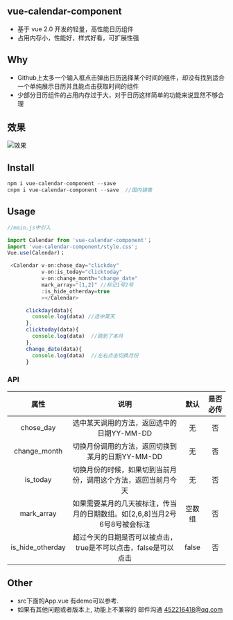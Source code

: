 ## vue-calendar-component
* 基于 vue 2.0 开发的轻量，高性能日历组件
* 占用内存小，性能好，样式好看，可扩展性强

## Why
* Github上太多一个输入框点击弹出日历选择某个时间的组件，却没有找到适合一个单纯展示日历并且能点击获取时间的组件
* 少部分日历组件的占用内存过于大，对于日历这样简单的功能来说显然不够合理

## 效果
![效果](https://qiniu.epipe.cn/5465939501580804096?imageView2/1/w/320/h/568)


## Install
```javascript
npm i vue-calendar-component --save
cnpm i vue-calendar-component --save  //国内镜像
```

##  Usage
```javascript
//main.js中引入

import Calendar from 'vue-calendar-component'；
import 'vue-calendar-component/style.css';
Vue.use(Calendar)；

 <Calendar v-on:chose_day="clickday"
           v-on:is_today="clicktoday"
           v-on:change_month="change_date"
           mark_array="[1,2]" //标记1号2号
           :is_hide_otherday=true
           ></Calendar>

      clickday(data){
        console.log(data) //选中某天
      },
      clicktoday(data){
        console.log(data)  //跳到了本月
      },
      change_date(data){
        console.log(data)  //左右点击切换月份
      }

```

### API
| 属性        | 说明   |  默认  |  是否必传  |
|  :----:   |  :----:  | :----:  | :----:  |
| chose_day | 选中某天调用的方法，返回选中的日期YY-MM-DD |  无  |   否   |
| change_month | 切换月份调用的方法，返回切换到某月的日期YY-MM-DD | 无 | 否 |
| is_today | 切换月份的时候，如果切到当前月份，调用这个方法，返回当前月今天 | 无  | 否 |
| mark_array | 如果需要某月的几天被标注，传当月的日期数组。如[2,6,8]当月2号6号8号被会标注 | 空数组 | 否 |
| is_hide_otherday | 超过今天的日期是否可以被点击，true是不可以点击，false是可以点击 | false |  否 |

## Other
* src下面的App.vue 有demo可以参考.
* 如果有其他问题或者版本上, 功能上不兼容的 邮件沟通 452216418@qq.com